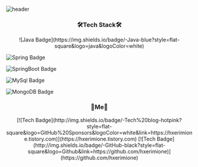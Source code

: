 ![header](https://capsule-render.vercel.app/api?type=waving&color=F4BBBB&height=300&section=header&text=Jang%20Haerim&fontSize=90)

<h3 align="center">🛠Tech Stack🛠</h3>
<p align="center">
![Java Badge](https://img.shields.io/badge/-Java-blue?style=flat-square&logo=java&logoColor=white)
  
![Spring Badge](https://img.shields.io/badge/-Spring-green?style=flat-square&logo=spring&logoColor=white)
  
![SpringBoot Badge](https://img.shields.io/badge/-SpringBoot-6DB33F?style=flat-square&logo=springBoot&logoColor=white)
  
![MySql Badge](https://img.shields.io/badge/-MySql-yellow?style=flat-square&logo=Mysql&logoColor=white)
  
![MongoDB Badge](https://img.shields.io/badge/-MongoDB-purple?style=flat-square&logo=MongoDB&logoColor=white)


</p>
<h3 align="center">🍒Me🍒</h3>
<p align="center">
[![Tech  Badge](http://img.shields.io/badge/-Tech%20blog-hotpink?style=flat-square&logo=GitHub%20Sponsors&logoColor=white&link=https://hxerimione.tistory.com)](https://hxerimione.tistory.com)
[![Tech  Badge](http://img.shields.io/badge/-GitHub-black?style=flat-square&logo=Github&link=https://github.com/hxerimione)](https://github.com/hxerimione)
</p>

<!--
**hxerimione/hxerimione** is a ✨ _special_ ✨ repository because its `README.md` (this file) appears on your GitHub profile.

Here are some ideas to get you started:

- 🔭 I’m currently working on ...
- 🌱 I’m currently learning ...
- 👯 I’m looking to collaborate on ...
- 🤔 I’m looking for help with ...
- 💬 Ask me about ...
- 📫 How to reach me: ...
- 😄 Pronouns: ...
- ⚡ Fun fact: ...
-->
